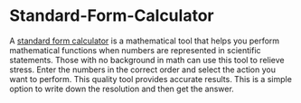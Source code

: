 # Standard-Form-Calculator
A [standard form calculator](https://www.standardformcalculator.com/) is a mathematical tool that helps you perform mathematical functions when numbers are represented in scientific statements. Those with no background in math can use this tool to relieve stress. Enter the numbers in the correct order and select the action you want to perform. This quality tool provides accurate results. This is a simple option to write down the resolution and then get the answer.
